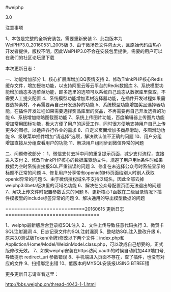 #weiphp

3.0

注意事项

1、本包是完整的全新安装包，需要重新安装
2、此包版本为WeiPHP3.0_20160531_2005版
3、由于微场景文件包太大，且原始代码由热心开发者提供，版权不明，因此WeiPHP3.0不会在安装包里提供，需要的用户可以在我们的社区论坛里下载


本次更新日志：

一、功能增加部分
1、核心扩展库增加QQ表情支持
2、修改ThinkPHP核心Redis缓存文件，增加授权功能，以支持阿里云等云平台的Redis数据库
3、系统模型功能增加动态多选菜单功能，即多选里的选项可以系统自己动态从数据库里获取，不需要人工提交配置
4、系统模型功能增加素材选择器功能，在插件开发过程如果需要选择素材，不再需要再自己开发选择的功能
5、系统模型功能增加奖品选择器功能，在插件开发过程如果需要选择奖品库里的奖品，不再需要再自己开发选择的功能
6、系统增加缩略图截图功能
7、系统上传图片功能，百度编辑器上传图片功能增加常用图标功能，极大方便了用户的运营工作，同时很方便地支持用户自己上传更多的图标，以适应各行各业的需求
8、自定义页面增加多商品滑动，多图滑动功能
9、级联菜单插件增加“请选择”选项，解决默认值不正确的问题
10、用户分组增加直接从分组查看用户的功能
11、解决用户组同步到微信异常的问题

二、问题修改部分：
1、微信支付去掉中间的重复提示页面，减少支付流程，直接进入支付
2、修改ThinkPHP核心的数据库驱动文件，规避了用户用in条件时如果数据为空时系统直接报SQL严重错误的问题
3、修复在未选择公众号时系统显示的标题不正常的问题
4、修复用户分享带有openid的H5页面给别人时别人获取openid异常的问题
5、由于微信授权域名不支持泛域名，因此全部去掉weiphp3.0beta版块里的泛域名功能
6、解决在公众号配置页面无法退出的问题
7、解决上传文件时配置参数丢失的问题
8、更新核心T函数在二级目录情况下插件模板里的include标签异常的问题
9、解决通用的导出模型数据的问题


===========================20160615 更新日志================================

1、weiphp最新版后台登录框SQL注入
2、文件上传导致任意代码执行
3、微贺卡SQL注射漏洞
4、日志记录文件的SQL注射漏洞
5、整站防SQL注入整改升级
6、原来3.0测试版Token(令牌)修改以下两个文件：index.php和Appliction/Home/Model/WeixinModel.class.php，可以改成自己想要的，正式版修改无效。
7、如果weiphp安装在https访问,oauth的时候自动附加443端口号,导致提示 redirect_uri 参数错误
8、手机端进入页面不存在，查了插件，也没有对应的文件
9、扫描绑定出错
10、低版本的MYSQL安装报USING BTREE错


更多更新日志请查看这里：

http://bbs.weiphp.cn/thread-4043-1-1.html